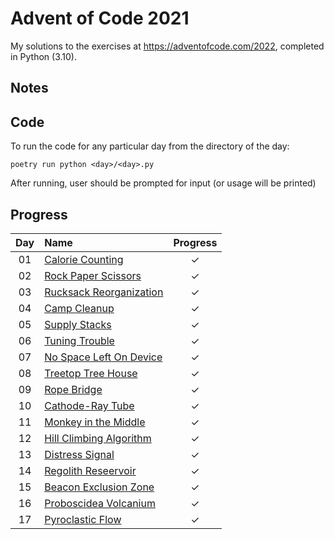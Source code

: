 # Advent of Code 2021

My solutions to the exercises at https://adventofcode.com/2022, completed in Python (3.10).

## Notes

## Code

To run the code for any particular day from the directory of the day:

```
poetry run python <day>/<day>.py
```

After running, user should be prompted for input (or usage will be printed)

## Progress

| Day | Name                                                            | Progress |
| :-: | :-------------------------------------------------------------- | :------: |
| 01  | [Calorie Counting](https://adventofcode.com/2022/day/1)         |    ✓     |
| 02  | [Rock Paper Scissors](https://adventofcode.com/2022/day/2)      |    ✓     |
| 03  | [Rucksack Reorganization](https://adventofcode.com/2022/day/3)  |    ✓     |
| 04  | [Camp Cleanup](https://adventofcode.com/2022/day/4)             |    ✓     |
| 05  | [Supply Stacks](https://adventofcode.com/2022/day/5)            |    ✓     |
| 06  | [Tuning Trouble](https://adventofcode.com/2022/day/6)           |    ✓     |
| 07  | [No Space Left On Device](https://adventofcode.com/2022/day/7)  |    ✓     |
| 08  | [Treetop Tree House](https://adventofcode.com/2022/day/8)       |    ✓     |
| 09  | [Rope Bridge](https://adventofcode.com/2022/day/9)              |    ✓     |
| 10  | [Cathode-Ray Tube](https://adventofcode.com/2022/day/10)        |    ✓     |
| 11  | [Monkey in the Middle](https://adventofcode.com/2022/day/11)    |    ✓     |
| 12  | [Hill Climbing Algorithm](https://adventofcode.com/2022/day/12) |    ✓     |
| 13  | [Distress Signal](https://adventofcode.com/2022/day/13)         |    ✓     |
| 14  | [Regolith Reseervoir](https://adventofcode.com/2022/day/14)     |    ✓     |
| 15  | [Beacon Exclusion Zone](https://adventofcode.com/2022/day/15)   |    ✓     |
| 16  | [Proboscidea Volcanium](https://adventofcode.com/2022/day/16)   |    ✓     |
| 17  | [Pyroclastic Flow](https://adventofcode.com/2022/day/17)        |    ✓     |
